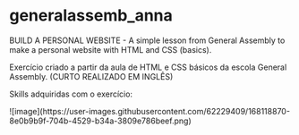 # generalassemb_anna
BUILD A PERSONAL WEBSITE - A simple lesson from General Assembly to make a personal website with HTML and CSS (basics).

Exercício criado a partir da aula de HTML e CSS básicos da escola General Assembly. (CURTO REALIZADO EM INGLÊS)

Skills adquiridas com o exercício:
<p> </p>
![image](https://user-images.githubusercontent.com/62229409/168118870-8e0b9b9f-704b-4529-b34a-3809e786beef.png)
